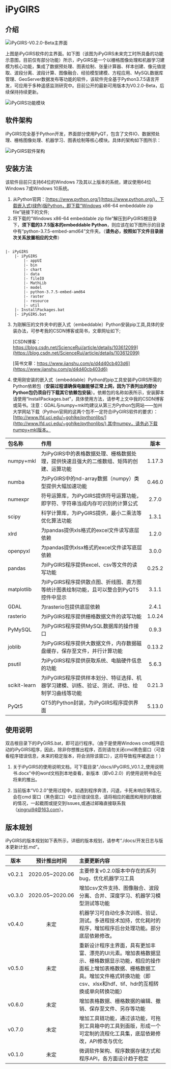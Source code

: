# iPyGIRS

## **介绍**

![iPyGIRS-V0.2.0-Beta主界面](./images/iPyGIRS-V0.2.0-Beta.png)

上图是iPyGIRS软件的主界面。如下图（该图为iPyGIRS未来完工时所具备的功能示意图，目前仅有部分功能）所示，iPyGIRS是一个以栅格图像处理和机器学习建模为核心功能，集成了数据预处理、图表绘制、张量计算器、样本创建、像元值提取、波段分离、波段计算、图像融合、经验模型建模、方程应用、MySQL数据库管理、GeoServer数据发布等功能的软件，该软件完全基于Python3.7.5语言开发，可应用于多种遥感监测研究中。目前公开的最新可用版本为V0.2.0-Beta，后续保持持续更新。

![iPyGIRS功能模块](./images/iPyGIRS功能模块.png)

## **软件架构**

iPyGIRS完全基于Python开发，界面部分使用PyQT，包含了文件IO、数据预处理、栅格图像处理、机器学习、图表绘制等核心模块。具体的架构如下图所示：

![iPyGIRS软件架构](./images/SoftwareArchitecture.jpg)

## **安装方法**

该软件目前只支持64位的Windows 7及其以上版本的系统，建议使用64位Windows 7或Windows 10系统。

1. 从Python官网：[https://www.python.org/](https://www.python.org/)，下载嵌入式(绿色)版Python，即下载“Windows x86-64 embeddable zip file”链接下的文件;
2. 将下载的“Windows x86-64 embeddable zip file”解压到iPyGIRS根目录下，**须下载的3.7.5版本的embeddable Python**，则应该在如下图所示的目录中有“python-3.7.5-embed-amd64”文件夹。（**请务必，按照如下文件目录层次关系放置相应的文件**）

``` file directory tree

|- iPyGIRS
    |- iPyGIRS
        |- appUI
        |- bin
        |- chart
        |- data
        |- fileIO
        |- MathLib
        |- model
        |- python-3.7.5-embed-amd64
        |- raster
        |- resource
        |- util
    |- InstallPackages.bat
    |- iPyGIRS.bat
```

3. 为刚解压的文件夹中的嵌入式（embeddable）Python安装pip工具,具体的安装办法，可参考我的CSDN博客或简书，文章网址如下;

    [CSDN博客：https://blog.csdn.net/ScienceRui/article/details/103612099](https://blog.csdn.net/ScienceRui/article/details/103612099)

    [简书文章：https://www.jianshu.com/p/d4d40cb403d6](https://www.jianshu.com/p/d4d40cb403d6)

4. 使用刚安装的嵌入式（embeddable）Python的pip工具安装iPyGIRS所需的Python依赖包（**安装过程请确保电脑能够正常上网，因为下表列出的部分Python包仍须自行下载其它依赖包安装**）。依赖包的名称如表所示，安装脚本请使用“InstallPackages.bat”，具体使用方法，请参考上文中我的CSDN博客或简书。注意：GDAL与numpy+mkl均建议从第三方Python包网站——加州大学网站下载（Python官网的这两个包不一定符合iPyGIRS软件的要求）：[http://www.lfd.uci.edu/~gohlke/pythonlibs/](http://www.lfd.uci.edu/~gohlke/pythonlibs/),其中numpy，请务必下载numpy+mkl版本。

包名称|作用|版本
:-|:-|:-:
numpy+mkl|为iPyGIRS中的表格数据处理、栅格数据处理，提供快速且强大的二维数组、矩阵的创建、运算功能|1.17.3
numba|为iPyGIRS中的nd-array数据（numpy）类型提供大幅加速功能|0.46.0
numexpr|符号运算库，为iPyGIRS提供符号运算功能，即字符、字符串当成内存可识别的计算公式|2.7.0
scipy|科学计算库，为iPyGIRS提供，最小二乘法等优化算法功能|1.3.1
xlrd|为pandas提供xls格式的excel文件读写底层依赖|1.2.0
openpyxl|为pandas提供xlsx格式的excel文件读写底层依赖|3.0.0
pandas|为iPyGIRS程序提供excel、csv等文件的读写功能|0.25.2
matplotlib|为iPyGIRS程序提供散点图、折线图、直方图等统计图表绘制功能，且可以整合到PyQT5控件中显示|3.1.1
GDAL|为rasterio包提供底层依赖|2.4.1
rasterio|为iPyGIRS程序提供栅格数据文件的读写功能|1.0.24
PyMySQL|为iPyGIRS程序提供MySQL数据库的操作接口|0.9.3
joblib|为iPyGIRS程序提供大数据文件，内存数据磁盘缓存，保存至文件，并行计算功能|0.13.2
psutil|为iPyGIRS程序提供获取系统、电脑硬件信息的功能|5.6.3
scikit-learn|为iPyGIRS程序提供样本划分、特征选择、机器学习建模、训练、验证、测试、评估、绘制学习曲线等功能|0.21.3
PyQt5|QT5的Python封装，为iPyGIRS程序提供界面|5.13.0

## **使用说明**

双击根目录下的iPyGIRS.bat，即可运行程序。（由于是使用Windows cmd程序启动的iPyGIRS程序，因此，除非你想推出程序，否则请勿关闭cmd黑色窗口（可查看程序错误信息，未来的稳定版本，将会消除该窗口），这将导致程序被退出！）

1. 关于iPyGIRS的使用说明文档，可下载目录"./docs/iPyGIRS_V0.1.2_使用说明书.docx"中的word文档到本地查看，新版本（即v0.2.0）的使用说明书会在将来的推出。

2. 当前版本“V0.2.0”使用过程中，如遇到程序奔溃，闪退，卡死未响应等情况，会在cmd
窗口（黑色窗口）中显示错误信息，请将相应的截图和用到的数据的情况，一起截图或提交到Issues,或通过邮箱直接联系我（xingrui94@163.com）。

## **版本规划**

iPyGIRS的版本规划如下表所示，详细的版本规划，请参考“./docs/开发日志与版本更新计划.md”。

版本|预计推出时间|主要更新内容
:-:|:-:|:-
v0.2.1|2020.05~2020.06|主要修复v0.2.0版本中存在的系列bug，优化机器学习工具
v0.3.0|2020.05~2020.06|增加csv文件支持、图像融合、波段分离、合并、深度学习、机器学习模型测试等功能
v0.4.0|未定|机器学习可自动化多次训练、验证、测试。多进程技术加持，优化耗时的程序，增加程序后台处理功能。部分底层依赖修改。
v0.5.0|未定|重新设计程序主界面，具有更加丰富、漂亮的UI元素。增加表格数据显示、栅格数据显示功能，相应的操作面板上增加表格数据、栅格数据工具。增加文件格式转换功能（即csv、xlsx和hdf、tif、hdr的互相转换或单向转换功能）
v0.6.0|未定|增加表格数据、栅格数据的编辑、撤销、保存至文件、另存等功能
v0.7.0|未定|增加工具链功能，通过该功能，可拖到工具箱中的工具到面版，形成一个可定制的流程化工具集，底层依赖修改，API修改与优化
v0.1.0|未定|微调软件架构、程序数据存储方式和程序API，各方面设计趋于稳定
